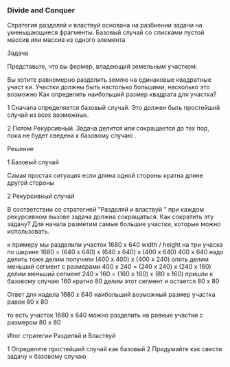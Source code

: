 
### Divide and Conquer

Стратегия разделяй и властвуй основана на разбиении 
задачи на уменьшающиеся фрагменты. Базовый случай со списками
пустой массив или массив из одного элемента

Задача

Представьте, что вы фермер, владеющий земельным участком.

Вы хотите равномерно разделить землю на одинаковые квадратные участ­
ки. Участки должны быть настолько большими, насколько это возможно
Как определить наибольший размер квадрата для участка?

1 Сначала определяется базовый случай. Это должен быть простейший
случай из всех возможных.

2 Потом Рекурсивный. Задача делится или сокращается до тех пор, пока не 
будет сведена к базовому случаю . 

Решение

1 Базовый случай 

Самая простая ситуация если длина одной 
стороны кратна длине другой стороны

2 Рекурсивный случай

В соответствии со стратегией "Разделяй и властвуй " при каждом рекурсивном 
вызове задача должна сокращаться. Как сократить эту задачу? Для начала 
разметим самые большие участки, которые можно использовать.

к примеру мы разделили участок 1680 х 640  width / height
на три учаска по ширине 1680 = (640 х 640) х (640 х 640) х (400 х 640) 
400 х 640 надо делить тоже делим получили (400 х 400) х (400 х 240)
опять делим меньший сегмент с размерами 400 х 240 = (240 х 240) х (240 х 160)
делим меньший сегмент 240 х 160 = (160 х 160) х (80 х 160)
пришли к базовому случаю 160 кратно 80 
делим этот сегмент и остается 80 х 80

Ответ для надела 1680 х 640 наибольший возможный размер участка 
равен 80 х 80

то есть участок 1680 х 640 можно разделить на равные участки с 
размером 80 х 80

Итог стратегии Разделяй и Властвуй

1 Определите простейший случай как базовый
2 Придумайте как свести задачу к базовому случаю

